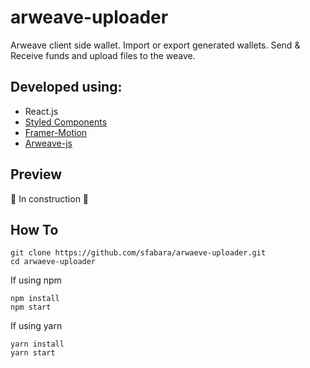 # arweave-uploader

Arweave client side wallet. Import or export generated wallets. Send & Receive funds and upload files to the weave.

## Developed using:
  - React.js
  - [Styled Components](https://github.com/styled-components/styled-components) 
  - [Framer-Motion](https://github.com/framer/motion)
  - [Arweave-js](https://github.com/ArweaveTeam/arweave-js)

## Preview

🚧 In construction 🚧

## How To

```shell
git clone https://github.com/sfabara/arwaeve-uploader.git
cd arwaeve-uploader
```

If using npm
```shell
npm install
npm start
```
If using yarn
```shell
yarn install
yarn start
```
